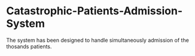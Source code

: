 # Catastrophic-Patients-Admission-System
The system has been designed to handle simultaneously admission of the thosands patients. 

